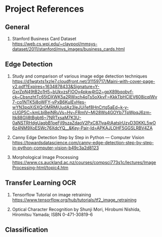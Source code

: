 # Project References

## General

1. Stanford Business Card Dataset
https://web.cs.wpi.edu/~claypool/mmsys-dataset/2011/stanford/mvs_images/business_cards.html

## Edge Detection

1. Study and comparison of various image edge detection techniques
https://d1wqtxts1xzle7.cloudfront.net/31159717/Maini-with-cover-page-v2.pdf?Expires=1634878433&Signature=Y-GxrZpN49tB2o1H5~bUkvzsFlOOy4pkw4tG2~gpX89bqobyf-ck~CbsnzhtTc65tDXWK5a2RWxch4qTs5oXkvF~KkkTbHCIEV608icqlWv7-cq1NTK5j8oWFY-vPxB6KuIEvHes-wYN3pqXiSXQr0MRMjUudAz3IeJUi1ef8HnCrtg5aEd~k-y-cUGP5C~kmLbiBejNRuVs~Hy~FRmlV~Mj28Ws4GOYb7TpWpqJ6zm-ltk88GIj8tBgbt6~7NRTxsaM7K3U-0aNSTRHdgUaqbB1oeFjI9szaZdaoV2PxC87lya4tAatslrUzyD30KKL5wO6z4NM9XoESWc76XdcYQ__&Key-Pair-Id=APKAJLOHF5GGSLRBV4ZA

2. Canny Edge Detection Step by Step in Python — Computer Vision
https://towardsdatascience.com/canny-edge-detection-step-by-step-in-python-computer-vision-b49c3a2d8123

3. Morphological Image Processing
https://www.cs.auckland.ac.nz/courses/compsci773s1c/lectures/ImageProcessing-html/topic4.htm

## Transfer Learning OCR

1. Tensorflow Tutorial on image retraining
https://www.tensorflow.org/hub/tutorials/tf2_image_retraining

2. Optical Character Recognition by Shunji Mori, Hirobumi Nishida, Hiromitsu Yamada; ISBN 0-471-30819-6

## Classification

